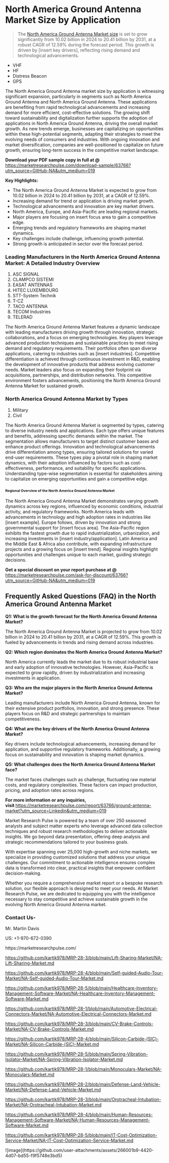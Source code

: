 <h1>North America Ground Antenna Market&nbsp;Size by Application</h1><blockquote><p>The <a href="https://marketresearchpulse.com/download-sample/63766?utm_source=GitHub-NA&amp;utm_medium=019">North America Ground Antenna Market size</a> is set to grow significantly from 10.02 billion in 2024 to 20.41 billion by 2031, at a robust CAGR of 12.59% during the forecast period. This growth is driven by [insert key drivers], reflecting rising demand and technological advancements.</p></blockquote><ul><li>VHF<li> HF<li> Distress Beacon<li> GPS</li></ul><p>The North America Ground Antenna market size by application is witnessing significant expansion, particularly in segments such as North America Ground Antenna and North America Ground Antenna. These applications are benefiting from rapid technological advancements and increasing demand for more efficient, cost-effective solutions. The growing shift toward sustainability and digitalization further supports the adoption of applications in North America Ground Antenna, driving the overall market growth. As new trends emerge, businesses are capitalizing on opportunities within these high-potential segments, adapting their strategies to meet the evolving needs of consumers and industries. With ongoing innovation and market diversification, companies are well-positioned to capitalize on future growth, ensuring long-term success in the competitive market landscape.</p><p><strong>Download your PDF sample copy in full at @ </strong><a href="https://marketresearchpulse.com/download-sample/63766?utm_source=GitHub-NA&amp;utm_medium=019">https://marketresearchpulse.com/download-sample/63766?utm_source=GitHub-NA&amp;utm_medium=019</a></p><p><strong>Key Highlights: </strong></p><ul><li>The North America Ground Antenna Market is expected to grow from 10.02 billion in 2024 to 20.41 billion by 2031, at a CAGR of 12.59%.</li><li>Increasing demand for trend or application is driving market growth.</li><li>Technological advancements and innovation are key market drivers.</li><li>North America, Europe, and Asia-Pacific are leading regional markets.</li><li>Major players are focusing on insert focus area to gain a competitive edge.</li><li>Emerging trends and regulatory frameworks are shaping market dynamics.</li><li>Key challenges include challenge, influencing growth potential.</li><li>Strong growth is anticipated in sector over the forecast period.</li></ul><h3>Leading Manufacturers in the North America Ground Antenna Market: A Detailed Industry Overview</h3><ol><li>ASC SIGNAL</li><li>CLAMPCO SISTEMI</li><li>EASAT ANTENNAS</li><li>HITEC LUXEMBOURG</li><li>STT-System Technik</li><li>T-CZ</li><li>TACO ANTENNA</li><li>TECOM Industries</li><li>TELERAD</li></ol><div class="flex max-w-full flex-col flex-grow"><div class="min-h-8 text-message flex w-full flex-col items-end gap-2 whitespace-normal break-words [.text-message+&amp;]:mt-5" dir="auto" data-message-author-role="assistant" data-message-id="fd8432e4-4910-450d-b182-61b7bfb0a01f" data-message-model-slug="gpt-4o"><div class="flex w-full flex-col gap-1 empty:hidden first:pt-[3px]"><div class="markdown prose w-full break-words dark:prose-invert light"><p>The North America Ground Antenna Market features a dynamic landscape with leading manufacturers driving growth through innovation, strategic collaborations, and a focus on emerging technologies. Key players leverage advanced production techniques and sustainable practices to meet rising demand and regulatory requirements. Their portfolios often span diverse applications, catering to industries such as [insert industries]. Competitive differentiation is achieved through continuous investment in R&amp;D, enabling the development of innovative products that address evolving customer needs. Market leaders also focus on expanding their footprint via acquisitions, partnerships, and distribution networks. This competitive environment fosters advancements, positioning the North America Ground Antenna Market for sustained growth.</p></div></div></div></div><h3>North America Ground Antenna Market by Types</h3><ol><li>Military<li> Civil</li></ol><div class="flex max-w-full flex-col flex-grow"><div class="min-h-8 text-message flex w-full flex-col items-end gap-2 whitespace-normal break-words [.text-message+&amp;]:mt-5" dir="auto" data-message-author-role="assistant" data-message-id="084470be-0bb7-4664-bddf-5156b4f41249" data-message-model-slug="gpt-4o-mini"><div class="flex w-full flex-col gap-1 empty:hidden first:pt-[3px]"><div class="markdown prose w-full break-words dark:prose-invert light"><p>The North America Ground Antenna Market is segmented by types, catering to diverse industry needs and applications. Each type offers unique features and benefits, addressing specific demands within the market. The segmentation allows manufacturers to target distinct customer bases and enhance product offerings. Innovation and technological advancements drive differentiation among types, ensuring tailored solutions for varied end-user requirements. These types play a pivotal role in shaping market dynamics, with their adoption influenced by factors such as cost-effectiveness, performance, and suitability for specific applications. Understanding type-wise segmentation is essential for stakeholders aiming to capitalize on emerging opportunities and gain a competitive edge.</p></div></div></div></div><h3><span style="font-size: 11px;">Regional Overview of the North America Ground Antenna Market</span></h3><div class="flex max-w-full flex-col flex-grow"><div class="min-h-8 text-message flex w-full flex-col items-end gap-2 whitespace-normal break-words [.text-message+&amp;]:mt-5" dir="auto" data-message-author-role="assistant" data-message-id="e9038762-ce64-4e30-91c9-9bd413514231" data-message-model-slug="gpt-4o-mini"><div class="flex w-full flex-col gap-1 empty:hidden first:pt-[3px]"><div class="markdown prose w-full break-words dark:prose-invert light"><p>The North America Ground Antenna Market demonstrates varying growth dynamics across key regions, influenced by economic conditions, industrial activity, and regulatory frameworks. North America leads with advancements in technology and high adoption rates in industries like [insert example]. Europe follows, driven by innovation and strong governmental support for [insert focus area]. The Asia-Pacific region exhibits the fastest growth due to rapid industrialization, urbanization, and increasing investments in [insert industry/application]. Latin America and the Middle East &amp; Africa also contribute, with expanding infrastructure projects and a growing focus on [insert trend]. Regional insights highlight opportunities and challenges unique to each market, guiding strategic decisions.</p></div></div></div></div><p><strong>Get a special discount on your report purchase at @ </strong><a href="https://marketresearchpulse.com/ask-for-discount/63766?utm_source=GitHub-NA&amp;utm_medium=019">https://marketresearchpulse.com/ask-for-discount/63766?utm_source=GitHub-NA&amp;utm_medium=019</a></p><h2>Frequently Asked Questions (FAQ) in the North America Ground Antenna Market</h2><p><strong>Q1: What is the growth forecast for the North America Ground Antenna Market?</strong></p><p>The North America Ground Antenna Market is projected to grow from 10.02 billion in 2024 to 20.41 billion by 2031, at a CAGR of 12.59%. This growth is fueled by advancements in trends and rising demand across industries.</p><p><strong>Q2: Which region dominates the North America Ground Antenna Market?</strong></p><p>North America currently leads the market due to its robust industrial base and early adoption of innovative technologies. However, Asia-Pacific is expected to grow rapidly, driven by industrialization and increasing investments in application.</p><p><strong>Q3: Who are the major players in the North America Ground Antenna Market?</strong></p><p>Leading manufacturers include North America Ground Antenna, known for their extensive product portfolios, innovation, and strong presence. These players focus on R&amp;D and strategic partnerships to maintain competitiveness.</p><p><strong>Q4: What are the key drivers of the North America Ground Antenna Market?</strong></p><p>Key drivers include technological advancements, increasing demand for application, and supportive regulatory frameworks. Additionally, a growing focus on sustainability and innovation is shaping market dynamics.</p><p><strong>Q5: What challenges does the North America Ground Antenna Market face?</strong></p><p>The market faces challenges such as challenge, fluctuating raw material costs, and regulatory complexities. These factors can impact production, pricing, and adoption rates across regions.</p><p><strong>For more information or any inquiries, visit&nbsp;</strong><a href="https://marketresearchpulse.com/report/63766/ground-antenna-market?utm_source=Linkedin&utm_medium=019">https://marketresearchpulse.com/report/63766/ground-antenna-market?utm_source=Linkedin&utm_medium=019</a></p><p>Market Research Pulse is powered by a team of over 250 seasoned analysts and subject matter experts who leverage advanced data collection techniques and robust research methodologies to deliver actionable insights. We go beyond data presentation, offering deep analysis and strategic recommendations tailored to your business goals.</p><p>With expertise spanning over 25,000 high-growth and niche markets, we specialize in providing customized solutions that address your unique challenges. Our commitment to actionable intelligence ensures complex data is transformed into clear, practical insights that empower confident decision-making.</p><p>Whether you require a comprehensive market report or a bespoke research solution, our flexible approach is designed to meet your needs. At Market Research Pulse, we are dedicated to equipping you with the intelligence necessary to stay competitive and achieve sustainable growth in the evolving North America Ground Antenna market.</p><h3><strong>Contact Us-</strong></h3><p>Mr. Martin Davis</p><p>US: +1-970-672-0390</p><p>https://marketresearchpulse.com/</p><p><a href="https://github.com/kartik978/MRP-28-3/blob/main/Lift-Sharing-Market/NA-Lift-Sharing-Market.md">https://github.com/kartik978/MRP-28-3/blob/main/Lift-Sharing-Market/NA-Lift-Sharing-Market.md</a></p><p><a href="https://github.com/kartik978/MRP-28-4/blob/main/Self-guided-Audio-Tour-Market/NA-Self-guided-Audio-Tour-Market.md">https://github.com/kartik978/MRP-28-4/blob/main/Self-guided-Audio-Tour-Market/NA-Self-guided-Audio-Tour-Market.md</a></p><p><a href="https://github.com/kartik978/MRP-28-5/blob/main/Healthcare-Inventory-Management-Software-Market/NA-Healthcare-Inventory-Management-Software-Market.md">https://github.com/kartik978/MRP-28-5/blob/main/Healthcare-Inventory-Management-Software-Market/NA-Healthcare-Inventory-Management-Software-Market.md</a></p><p><a href="https://github.com/kartik978/MRP-28-1/blob/main/Automotive-Electrical-Connectors-Market/NA-Automotive-Electrical-Connectors-Market.md">https://github.com/kartik978/MRP-28-1/blob/main/Automotive-Electrical-Connectors-Market/NA-Automotive-Electrical-Connectors-Market.md</a></p><p><a href="https://github.com/kartik978/MRP-28-3/blob/main/CV-Brake-Controls-Market/NA-CV-Brake-Controls-Market.md">https://github.com/kartik978/MRP-28-3/blob/main/CV-Brake-Controls-Market/NA-CV-Brake-Controls-Market.md</a></p><p><a href="https://github.com/kartik978/MRP-28-4/blob/main/Silicon-Carbide-(SIC)-Market/NA-Silicon-Carbide-(SIC)-Market.md">https://github.com/kartik978/MRP-28-4/blob/main/Silicon-Carbide-(SIC)-Market/NA-Silicon-Carbide-(SIC)-Market.md</a></p><p><a href="https://github.com/kartik978/MRP-28-5/blob/main/Spring-Vibration-Isolator-Market/NA-Spring-Vibration-Isolator-Market.md">https://github.com/kartik978/MRP-28-5/blob/main/Spring-Vibration-Isolator-Market/NA-Spring-Vibration-Isolator-Market.md</a></p><p><a href="https://github.com/kartik978/MRP-28-1/blob/main/Monoculars-Market/NA-Monoculars-Market.md">https://github.com/kartik978/MRP-28-1/blob/main/Monoculars-Market/NA-Monoculars-Market.md</a></p><p><a href="https://github.com/kartik978/MRP-28-2/blob/main/Defense-Land-Vehicle-Market/NA-Defense-Land-Vehicle-Market.md">https://github.com/kartik978/MRP-28-2/blob/main/Defense-Land-Vehicle-Market/NA-Defense-Land-Vehicle-Market.md</a></p><p><a href="https://github.com/kartik978/MRP-28-3/blob/main/Orotracheal-Intubation-Market/NA-Orotracheal-Intubation-Market.md">https://github.com/kartik978/MRP-28-3/blob/main/Orotracheal-Intubation-Market/NA-Orotracheal-Intubation-Market.md</a></p><p><a href="https://github.com/kartik978/MRP-28-4/blob/main/Human-Resources-Management-Software-Market/NA-Human-Resources-Management-Software-Market.md">https://github.com/kartik978/MRP-28-4/blob/main/Human-Resources-Management-Software-Market/NA-Human-Resources-Management-Software-Market.md</a></p><p><a href="https://github.com/kartik978/MRP-28-5/blob/main/IT-Cost-Optimization-Service-Market/NA-IT-Cost-Optimization-Service-Market.md">https://github.com/kartik978/MRP-28-5/blob/main/IT-Cost-Optimization-Service-Market/NA-IT-Cost-Optimization-Service-Market.md</a></p>
![image](https://github.com/user-attachments/assets/266001b9-4420-4d07-bd55-f9f5748e3bd5)
